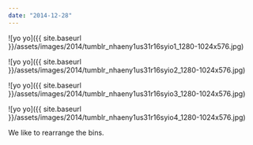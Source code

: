 ```yaml
---
date: "2014-12-28"
---
```


![yo yo]({{ site.baseurl }}/assets/images/2014/tumblr_nhaeny1us31r16syio1_1280-1024x576.jpg)

![yo yo]({{ site.baseurl }}/assets/images/2014/tumblr_nhaeny1us31r16syio2_1280-1024x576.jpg)

![yo yo]({{ site.baseurl }}/assets/images/2014/tumblr_nhaeny1us31r16syio3_1280-1024x576.jpg)

![yo yo]({{ site.baseurl }}/assets/images/2014/tumblr_nhaeny1us31r16syio4_1280-1024x576.jpg)

We like to rearrange the bins.
